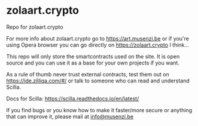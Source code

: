 # zolaart.crypto
Repo for zolaart.crypto

For more info about zolaart.crypto go to https://art.musenzi.be or if you're using Opera browser you can go directly on https://zolaart.crypto I think...

This repo will only store the smartcontracts used on the site. 
It is open source and you can use it as a base for your own projects if you want.

As a rule of thumb never trust external contracts, test them out on https://ide.zilliqa.com/#/ or talk to someone who can read and understand Scilla. 

Docs for Scilla: https://scilla.readthedocs.io/en/latest/

If you find bugs or you know how to make it faster/more secure or anything that can improve it, please mail at info@musenzi.be
